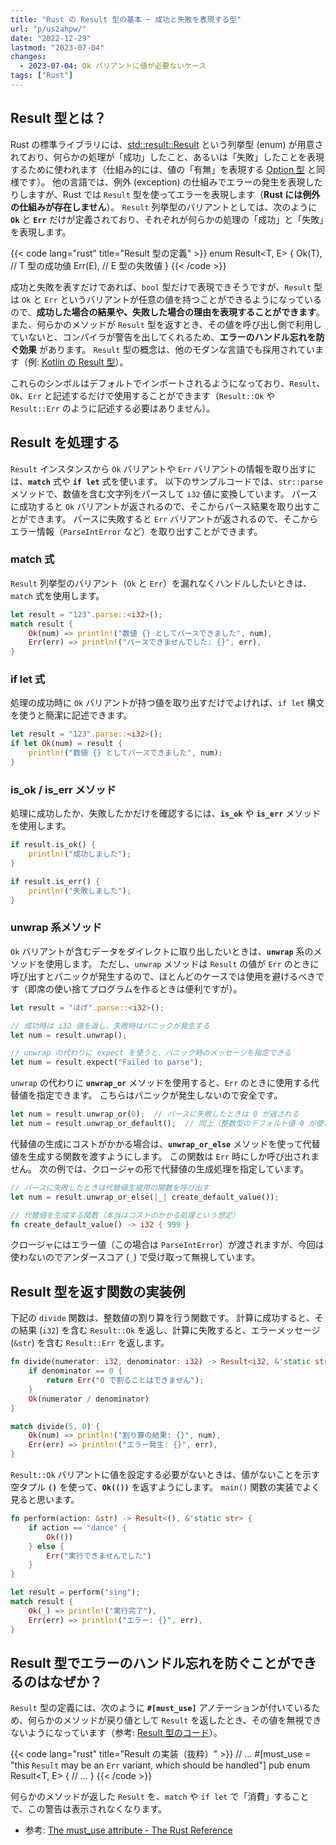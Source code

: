 ```yaml
---
title: "Rust の Result 型の基本 ─ 成功と失敗を表現する型"
url: "p/us2ahpw/"
date: "2022-12-29"
lastmod: "2023-07-04"
changes:
  - 2023-07-04: Ok バリアントに値が必要ないケース
tags: ["Rust"]
---
```


Result 型とは？
----

Rust の標準ライブラリには、[std::result::Result](https://doc.rust-lang.org/std/result/enum.Result.html) という列挙型 (enum) が用意されており、何らかの処理が「成功」したこと、あるいは「失敗」したことを表現するために使われます（仕組み的には、値の「有無」を表現する [Option 型](/p/9m6m5m3/) と同様です）。
他の言語では、例外 (exception) の仕組みでエラーの発生を表現したりしますが、Rust では `Result` 型を使ってエラーを表現します（__Rust には例外の仕組みが存在しません__）。
`Result` 列挙型のバリアントとしては、次のように __`Ok`__ と __`Err`__ だけが定義されており、それぞれが何らかの処理の「成功」と「失敗」を表現します。

{{< code lang="rust" title="Result 型の定義" >}}
enum Result<T, E> {
   Ok(T),   // T 型の成功値
   Err(E),  // E 型の失敗値
}
{{< /code >}}

成功と失敗を表すだけであれば、`bool` 型だけで表現できそうですが、`Result` 型は `Ok` と `Err` というバリアントが任意の値を持つことができるようになっているので、__成功した場合の結果や、失敗した場合の理由を表現することができます__。
また、何らかのメソッドが `Result` 型を返すとき、その値を呼び出し側で利用していないと、コンパイラが警告を出してくれるため、__エラーのハンドル忘れを防ぐ効果__ があります。
`Result` 型の概念は、他のモダンな言語でも採用されています（例: [Kotlin の Result 型](https://kotlinlang.org/api/latest/jvm/stdlib/kotlin/-result/)）。

これらのシンボルはデフォルトでインポートされるようになっており、`Result`、`Ok`、`Err` と記述するだけで使用することができます（`Result::Ok` や `Result::Err` のように記述する必要はありません）。


Result を処理する
----

`Result` インスタンスから `Ok` バリアントや `Err` バリアントの情報を取り出すには、__`match`__ 式や __`if let`__ 式を使います。
以下のサンプルコードでは、`str::parse` メソッドで、数値を含む文字列をパースして `i32` 値に変換しています。
パースに成功すると `Ok` バリアントが返されるので、そこからパース結果を取り出すことができます。
パースに失敗すると `Err` バリアントが返されるので、そこからエラー情報（`ParseIntError` など）を取り出すことができます。

### match 式

`Result` 列挙型のバリアント（`Ok` と `Err`）を漏れなくハンドルしたいときは、`match` 式を使用します。

```rust
let result = "123".parse::<i32>();
match result {
    Ok(num) => println!("数値 {} としてパースできました", num),
    Err(err) => println!("パースできませんでした: {}", err),
}
```

### if let 式

処理の成功時に `Ok` バリアントが持つ値を取り出すだけでよければ、`if let` 構文を使うと簡潔に記述できます。

```rust
let result = "123".parse::<i32>();
if let Ok(num) = result {
    println!("数値 {} としてパースできました", num);
}
```

### is_ok / is_err メソッド

処理に成功したか、失敗したかだけを確認するには、__`is_ok`__ や __`is_err`__ メソッドを使用します。

```rust
if result.is_ok() {
    println!("成功しました");
}

if result.is_err() {
    println!("失敗しました");
}
```

### unwrap 系メソッド

`Ok` バリアントが含むデータをダイレクトに取り出したいときは、__`unwrap`__ 系のメソッドを使用します。
ただし、`unwrap` メソッドは `Result` の値が `Err` のときに呼び出すとパニックが発生するので、ほとんどのケースでは使用を避けるべきです（即席の使い捨てプログラムを作るときは便利ですが）。

```rust
let result = "ほげ".parse::<i32>();

// 成功時は i32 値を返し、失敗時はパニックが発生する
let num = result.unwrap();

// unwrap の代わりに expect を使うと、パニック時のメッセージを指定できる
let num = result.expect("Failed to parse");
```

`unwrap` の代わりに __`unwrap_or`__ メソッドを使用すると、`Err` のときに使用する代替値を指定できます。
こちらはパニックが発生しないので安全です。

```rust
let num = result.unwrap_or(0);  // パースに失敗したときは 0 が返される
let num = result.unwrap_or_default();  // 同上（整数型のデフォルト値 0 が使われる）
```

代替値の生成にコストがかかる場合は、__`unwrap_or_else`__ メソッドを使って代替値を生成する関数を渡すようにします。
この関数は `Err` 時にしか呼び出されません。
次の例では、クロージャの形で代替値の生成処理を指定しています。

```rust
// パースに失敗したときは代替値生成用の関数を呼び出す
let num = result.unwrap_or_else(|_| create_default_value());

// 代替値を生成する関数（本当はコストのかかる処理という想定）
fn create_default_value() -> i32 { 999 }
```

クロージャにはエラー値（この場合は `ParseIntError`）が渡されますが、今回は使わないのでアンダースコア (`_`) で受け取って無視しています。


Result 型を返す関数の実装例
----

下記の `divide` 関数は、整数値の割り算を行う関数です。
計算に成功すると、その結果 (`i32`) を含む `Result::Ok` を返し、計算に失敗すると、エラーメッセージ (`&str`) を含む `Result::Err` を返します。

```rust
fn divide(numerator: i32, denominator: i32) -> Result<i32, &'static str> {
    if denominator == 0 {
        return Err("0 で割ることはできません");
    }
    Ok(numerator / denominator)
}

match divide(5, 0) {
    Ok(num) => println!("割り算の結果: {}", num),
    Err(err) => println!("エラー発生: {}", err),
}
```

`Result::Ok` バリアントに値を設定する必要がないときは、値がないことを示す空タプル __`()`__ を使って、__`Ok(())`__ を返すようにします。
`main()` 関数の実装でよく見ると思います。

```rust
fn perform(action: &str) -> Result<(), &'static str> {
    if action == "dance" {
        Ok(())
    } else {
        Err("実行できませんでした")
    }
}

let result = perform("sing");
match result {
    Ok(_) => println!("実行完了"),
    Err(err) => println!("エラー: {}", err),
}
```


Result 型でエラーのハンドル忘れを防ぐことができるのはなぜか？
----

`Result` 型の定義には、次のように __`#[must_use]`__ アノテーションが付いているため、何らかのメソッドが戻り値として `Result` を返したとき、その値を無視できないようになっています（参考: [Result 型のコード](https://doc.rust-lang.org/src/core/result.rs.html#500)）。

{{< code lang="rust" title="Result の実装（抜粋）" >}}
// ...
#[must_use = "this `Result` may be an `Err` variant, which should be handled"]
pub enum Result<T, E> {
    // ...
}
{{< /code >}}

何らかのメソッドが返した `Result` を、`match` や `if let` で「消費」することで、この警告は表示されなくなります。

- 参考: [The must_use attribute - The Rust Reference](https://doc.rust-lang.org/reference/attributes/diagnostics.html#the-must_use-attribute)

